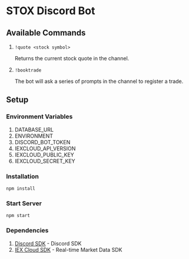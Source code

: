 # STOX Discord Bot

## Available Commands

1.  `!quote <stock symbol>`

    Returns the current stock quote in the channel.

2. `!booktrade`

    The bot will ask a series of prompts in the channel to register a trade.

## Setup

### Environment Variables

1. DATABASE_URL
2. ENVIRONMENT
3. DISCORD_BOT_TOKEN
4. IEXCLOUD_API_VERSION
5. IEXCLOUD_PUBLIC_KEY
6. IEXCLOUD_SECRET_KEY

### Installation

`npm install`

### Start Server

`npm start`

### Dependencies

1. [Discord SDK](https://discordjs.guide) - Discord SDK
2. [IEX Cloud SDK](https://iexcloud.io) -  Real-time Market Data SDK
